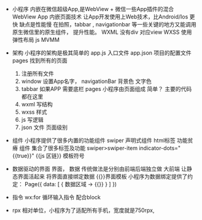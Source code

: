 - 小程序
    内嵌在微信超级App,是WebView + 微信一些App插件的混合
    WebView App 内嵌页面技术 让App开发使用上Web技术，比Android/Ios 更快
    缺点是性能慢
    在拍照，tabbar , navigationbar 等一些关键的地方又能调用原生微信里的原生组件， 提升性能。
    WXML 没有div  对应view
    WXSS 使用弹性布局 
    js  MVMM 

- 架构
    小程序的架构是极其简单的
    app.js     入口文件
    app.json   项目的配置文件   pages      找到所有的页面
    1. 注册所有文件
    2. window 设置App名字，  navigationBar 背景色 文字色
    3. tabbar 如果APP 需要底栏 
    pages  小程序由页面组成  简单？
    主要的代码都在这里
    1. wxml 写结构
    2. wxss 样式
    3. js 写逻辑
    4. json 文件 页面级别

- 组件 
    小程序提供了很多内置的功能组件
    swiper 声明式组件 html标签 功能贫瘠
    组件 集合了很多标签及功能
    swiper>swiper-item 
    indicator-dots="{{true}}"
    {{js 区链}} 模板符号

- 数据驱动的界面
    界面， 数据  传统做法是分别由前端后端独立做
    大前端 让静态界面活起来 将界面直接绑定数据
    {{}}界面模板
    小程序为数据绑定提供了约定：
    Page({
        data: [
            {
                数据区域 -> {{}}
            }
        ]
    })

- 指令
    wx:for 循环输入指令  配合block 

- rpx 
    相对单位，小程序为了适配所有手机，宽度就是750rpx,
